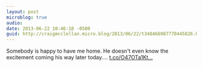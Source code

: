 ```yaml
---
layout: post
microblog: true
audio: 
date: 2013-06-22 10:46:18 -0500
guid: http://craigmcclellan.micro.blog/2013/06/22/t348466987770445826.html
---
```

Somebody is happy to have me home. He doesn't even know the excitement coming his way later today.… [t.co/O47OTa1Kt...](http://t.co/O47OTa1KtP)
